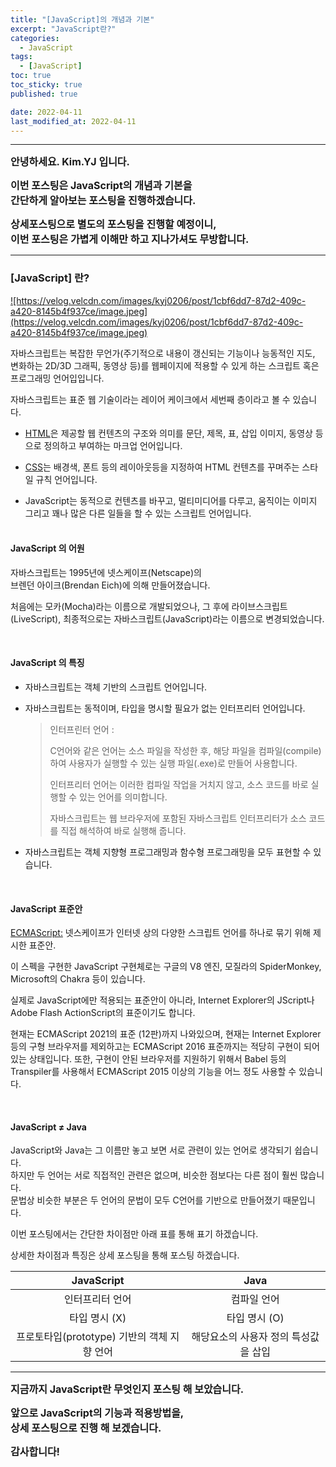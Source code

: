 ```yaml
---
title: "[JavaScript]의 개념과 기본"
excerpt: "JavaScript란?"
categories:
  - JavaScript
tags:
  - [JavaScript]
toc: true
toc_sticky: true
published: true

date: 2022-04-11
last_modified_at: 2022-04-11
---
```


---

<span style='font-size:1rem'>**안녕하세요. Kim.YJ 입니다.**</span>

<span style='font-size:1rem'>**이번 포스팅은 JavaScript의 개념과 기본을**</span> <br>
<span style='font-size:1rem'>**간단하게 알아보는 포스팅을 진행하겠습니다.**</span>

<span style='font-size:1rem'>**상세포스팅으로 별도의 포스팅을 진행할 예정이니,**</span><br>
<span style='font-size:1rem'>**이번 포스팅은 가볍게 이해만 하고 지나가셔도 무방합니다.**</span>

---

### [JavaScript] 란?<br>

<a href="https://velog.velcdn.com/images/kyj0206/post/1cbf6dd7-87d2-409c-a420-8145b4f937ce/image.jpeg">
![https://velog.velcdn.com/images/kyj0206/post/1cbf6dd7-87d2-409c-a420-8145b4f937ce/image.jpeg](https://velog.velcdn.com/images/kyj0206/post/1cbf6dd7-87d2-409c-a420-8145b4f937ce/image.jpeg)
</a>

자바스크립트는 복잡한 무언가(주기적으로 내용이 갱신되는 기능이나 능동적인 지도, 변화하는 2D/3D 그래픽, 동영상 등)를 웹페이지에 적용할 수 있게 하는 스크립트 혹은 프로그래밍 언어입입니다.

자바스크립트는 표준 웹 기술이라는 레이어 케이크에서 세번째 층이라고 볼 수 있습니다.

- <a href="https://kyj0206.github.io/html/HTML/">HTML</a>은 제공할 웹 컨텐츠의 구조와 의미를 문단, 제목, 표, 삽입 이미지, 동영상 등으로 정의하고 부여하는 마크업 언어입니다.

- <a href="https://kyj0206.github.io/css/CSS/">CSS</a>는 배경색, 폰트 등의 레이아웃등을 지정하여 HTML 컨텐츠를 꾸며주는 스타일 규칙 언어입니다.

- JavaScript는 동적으로 컨텐츠를 바꾸고, 멀티미디어를 다루고, 움직이는 이미지 그리고 꽤나 많은 다른 일들을 할 수 있는 스크립트 언어입니다.
  <br><br>

#### JavaScript 의 어원<br>

자바스크립트는 1995년에 넷스케이프(Netscape)의<br>
브렌던 아이크(Brendan Eich)에 의해 만들어졌습니다.

처음에는 모카(Mocha)라는 이름으로 개발되었으나, 그 후에 라이브스크립트(LiveScript), 최종적으로는 자바스크립트(JavaScript)라는 이름으로 변경되었습니다.

<br>

#### JavaScript 의 특징<br>

- 자바스크립트는 객체 기반의 스크립트 언어입니다.

- 자바스크립트는 동적이며, 타입을 명시할 필요가 없는 인터프리터 언어입니다.

  > 인터프린터 언어 :
  >
  > C언어와 같은 언어는 소스 파일을 작성한 후, 해당 파일을 컴파일(compile)하여 사용자가 실행할 수 있는 실행 파일(.exe)로 만들어 사용합니다.
  >
  > 인터프리터 언어는 이러한 컴파일 작업을 거치지 않고, 소스 코드를 바로 실행할 수 있는 언어를 의미합니다.
  >
  > 자바스크립트는 웹 브라우저에 포함된 자바스크립트 인터프리터가 소스 코드를 직접 해석하여 바로 실행해 줍니다.

- 자바스크립트는 객체 지향형 프로그래밍과 함수형 프로그래밍을 모두 표현할 수 있습니다.

<br>

#### JavaScript 표준안<br>

<a href="https://ko.wikipedia.org/wiki/ECMA%EC%8A%A4%ED%81%AC%EB%A6%BD%ED%8A%B8">ECMAScript:</a>
넷스케이프가 인터넷 상의 다양한 스크립트 언어를 하나로 묶기 위해 제시한 표준안.

이 스펙을 구현한 JavaScript 구현체로는 구글의 V8 엔진, 모질라의 SpiderMonkey, Microsoft의 Chakra 등이 있습니다.

실제로 JavaScript에만 적용되는 표준안이 아니라, Internet Explorer의 JScript나 Adobe Flash ActionScript의 표준이기도 합니다.

현재는 ECMAScript 2021의 표준 (12판)까지 나와있으며, 현재는 Internet Explorer등의 구형 브라우저를 제외하고는 ECMAScript 2016 표준까지는 적당히 구현이 되어있는 상태입니다. 또한,
구현이 안된 브라우저를 지원하기 위해서 Babel 등의 Transpiler를 사용해서 ECMAScript 2015 이상의 기능을 어느 정도 사용할 수 있습니다.

<br>

#### JavaScript ≠ Java<br>

JavaScript와 Java는 그 이름만 놓고 보면 서로 관련이 있는 언어로 생각되기 쉽습니다.<br>
하지만 두 언어는 서로 직접적인 관련은 없으며, 비슷한 점보다는 다른 점이 훨씬 많습니다.<br>
문법상 비슷한 부분은 두 언어의 문법이 모두 C언어를 기반으로 만들어졌기 때문입니다.

이번 포스팅에서는 간단한 차이점만 아래 표를 통해 표기 하겠습니다.

상세한 차이점과 특징은 상세 포스팅을 통해 포스팅 하겠습니다.

|               **JavaScript**                |               **Java**               |
| :-----------------------------------------: | :----------------------------------: |
|               인터프리터 언어               |             컴파일 언어              |
|                타입 명시 (X)                |            타입 명시 (O)             |
| 프로토타입(prototype) 기반의 객체 지향 언어 | 해당요소의 사용자 정의 특성값을 삽입 |

---

<span style='font-size:1rem'> **지금까지 JavaScript란 무엇인지 포스팅 해 보았습니다.** </span><br>

<span style='font-size:1rem'> **앞으로 JavaScript의 기능과 적용방법을,** </span><br>
<span style='font-size:1rem'> **상세 포스팅으로 진행 해 보겠습니다.** </span><br>

<span style='font-size:1rem'> **감사합니다!** </span>
